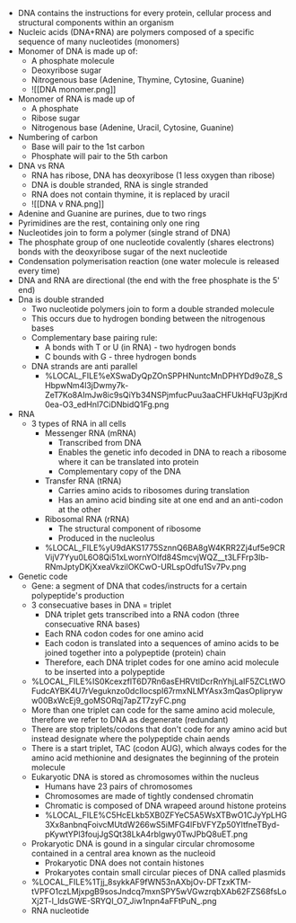 - DNA contains the instructions for every protein, cellular process and structural components within an organism
- Nucleic acids (DNA+RNA) are polymers composed of a specific sequence of many nucleotides (monomers)
- Monomer of DNA is made up of:
    - A phosphate molecule
    - Deoxyribose sugar
    - Nitrogenous base (Adenine, Thymine, Cytosine, Guanine)
    - ![[DNA monomer.png]]
- Monomer of RNA is made up of
    - A phosphate
    - Ribose sugar
    - Nitrogenous base (Adenine, Uracil, Cytosine, Guanine)
- Numbering of carbon
    - Base will pair to the 1st carbon
    - Phosphate will pair to the 5th carbon
- DNA vs RNA
    - RNA has ribose, DNA has deoxyribose (1 less oxygen than ribose)
    - DNA is double stranded, RNA is single stranded
    - RNA does not contain thymine, it is replaced by uracil
    - ![[DNA v RNA.png]]
- Adenine and Guanine are purines, due to two rings
- Pyrimidines are the rest, containing only one ring
- Nucleotides join to form a polymer (single strand of DNA)
- The phosphate group of one nucleotide covalently (shares electrons) bonds with the deoxyribose sugar of the next nucleotide
- Condensation polymerisation reaction (one water molecule is released every time)
- DNA and RNA are directional (the end with the free phosphate is the 5' end)
- Dna is double stranded
    - Two nucleotide polymers join to form a double stranded molecule
    - This occurs due to hydrogen bonding between the nitrogenous bases
    - Complementary base pairing rule:
        - A bonds with T or U (in RNA) - two hydrogen bonds
        - C bounds with G - three hydrogen bonds
    - DNA strands are anti parallel
        - %LOCAL_FILE%eXSwaDyQpZOnSPPHNuntcMnDPHYDd9oZ8_SHbpwNm4l3jDwmy7k-ZeT7Ko8AImJw8ic9sQiYb34NSPjmfucPuu3aaCHFUkHqFU3pjKrd0ea-O3_edHnl7CiDNbidQ1Fg.png 
- RNA
    - 3 types of RNA in all cells
        - Messenger RNA (mRNA)
            - Transcribed from DNA
            - Enables the genetic info decoded in DNA to reach a ribosome where it can be translated into protein
            - Complementary copy of the DNA
        - Transfer RNA (tRNA)
            - Carries amino acids to ribosomes during translation
            - Has an amino acid binding site at one end and an anti-codon at the other
        - Ribosomal RNA (rRNA)
            - The structural component of ribosome
            - Produced in the nucleolus
        - %LOCAL_FILE%yU9dAKS1775SznnQ6BA8gW4KRR2Zj4uf5e9CRVijV7Yyu0L6O8Qi51xLwornYOlfd84SmcvjWQZ__t3LFFrp3lb-RNmJptyDKjXxeaVkzilOKCwO-URLspOdfu1Sv7Pv.png 
- Genetic code
    - Gene: a segment of DNA that codes/instructs for a certain polypeptide's production
    - 3 consecuative bases in DNA = triplet
        - DNA triplet gets transcribed into a RNA codon (three consecuative RNA bases)
        - Each RNA codon codes for one amino acid
        - Each codon is translated into a sequences of amino acids to be joined together into a polypeptide (protein) chain
        - Therefore, each DNA triplet codes for one amino acid molecule to be inserted into a polypeptide
    - %LOCAL_FILE%IS0KcexzflT6D7Rn6asEHRVtlDcrRnYhjLaIF5ZCLtWOFudcAYBK4U7rVeguknzo0dcIlocspI67rmxNLMYAsx3mQasOpIipryww00BxWcEj9_goMSORqj7apZT7zyFC.png 
    - More than one triplet can code for the same amino acid molecule, therefore we refer to DNA as degenerate (redundant)
    - There are stop triplets/codons that don't code for any amino acid but instead designate where the polypeptide chain aends
    - There is a start triplet, TAC (codon AUG), which always codes for the amino acid methionine and designates the beginning of the protein molecule
    - Eukaryotic DNA is stored as chromosomes within the nucleus
        - Humans have 23 pairs of chromosomes
        - Chromosomes are made of tightly condensed chromatin
        - Chromatic is composed of DNA wrapeed around histone proteins
        - %LOCAL_FILE%C5HcELkb5XB0ZFYeC5A5WsXTBwO1CJyYpLHG3Xx8anbnqFoivcMUtdW266wS5iMFG4lFbVFYZp50YltfneTByd-pKywtYPl3foujJgSQt38LkA4rblgwy0TwJPbQ8uET.png 
    - Prokaryotic DNA is gound in a singular circular chromosome contained in a central area known as the nucleoid
        - Prokaryotic DNA does not contain histones
        - Prokaryotes contain small circular pieces of DNA called plasmids
    - %LOCAL_FILE%1Tjj_8sykkAF9fWN53nAXbjOv-DFTzxKTM-tVPFO1czLMjxpgB9sosJndcq7mxnSPY5wVGwzrqbXAb62FZS68fsLoXj2T-l_IdsGWE-SRYQI_O7_Jiw1npn4aFFtPuN_.png
    - RNA nucleotide